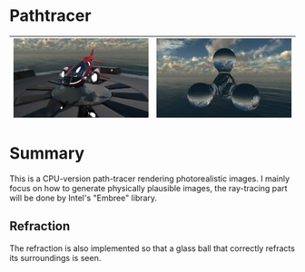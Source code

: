 # Pathtracer
<img src="https://github.com/RiceLiao/TDA362-Pathtracer/blob/main/img/ship.jpg"> | <img src="https://github.com/RiceLiao/TDA362-Pathtracer/blob/main/img/ball.jpg">
:-------------------------:|:-------------------------:

# Summary
This is a CPU-version path-tracer rendering photorealistic images. I mainly focus on how to generate physically plausible images, the ray-tracing part will be done by Intel's "Embree" library.

## Refraction
The refraction is also implemented so that a glass ball that correctly refracts its surroundings is seen.